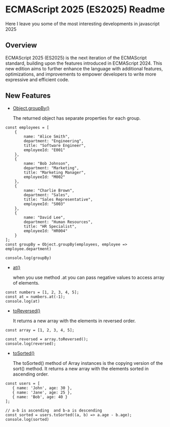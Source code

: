 # ECMAScript 2025 (ES2025) Readme

Here I leave you some of the most interesting developments in javascript 2025

## Overview
ECMAScript 2025 (ES2025) is the next iteration of the ECMAScript standard, building upon the features introduced in ECMAScript 2024. This new edition aims to further enhance the language with additional features, optimizations, and improvements to empower developers to write more expressive and efficient code.


## New Features

- [Object.groupBy()](https://developer.mozilla.org/en-US/docs/Web/JavaScript/Reference/Global_Objects/Object/groupBy)

    The returned object has separate properties for each group.

``` 
const employees = [
    {
        name: "Alice Smith",
        department: "Engineering",
        title: "Software Engineer",
        employeeId: "E001"
    },
    {
        name: "Bob Johnson",
        department: "Marketing",
        title: "Marketing Manager",
        employeeId: "M002"
    },
    {
        name: "Charlie Brown",
        department: "Sales",
        title: "Sales Representative",
        employeeId: "S003"
    },
    {
        name: "David Lee",
        department: "Human Resources",
        title: "HR Specialist",
        employeeId: "HR004"
    }
];
const groupBy = Object.groupBy(employees, employee => employee.department)

console.log(groupBy)

```
 - [at()](https://developer.mozilla.org/en-US/docs/Web/JavaScript/Reference/Global_Objects/Array/at)

    when you use method .at you can pass negative values ​​to   access array of elements.

 ```
const numbers = [1, 2, 3, 4, 5];
const at = numbers.at(-1);
console.log(at)
 ```
 
 - [toReversed()](https://developer.mozilla.org/en-US/docs/Web/JavaScript/Reference/Global_Objects/Array/toReversed)

    It returns a new array with the elements in reversed order.

 ```
const array = [1, 2, 3, 4, 5];

const reversed = array.toReversed();
console.log(reversed);
 ```
 
 - [toSorted()](https://developer.mozilla.org/en-US/docs/Web/JavaScript/Reference/Global_Objects/Array/toSorted)

    The toSorted() method of Array instances is the copying version of the sort() method. It returns a new array with the elements sorted in ascending order.
 ```
const users = [
    { name: 'John', age: 30 },
    { name: 'Jane', age: 25 },
    { name: 'Bob', age: 40 }
];

// a-b is ascending  and b-a is descending
const sorted = users.toSorted((a, b) => a.age - b.age);
console.log(sorted)

 ```

